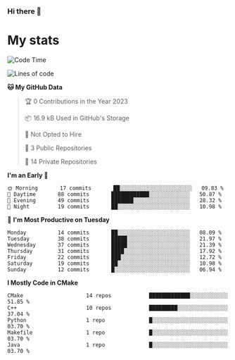 ### Hi there 👋

# My stats

<!--START_SECTION:waka-->
![Code Time](http://img.shields.io/badge/Code%20Time-103%20hrs%2026%20mins-blue)

![Lines of code](https://img.shields.io/badge/From%20Hello%20World%20I%27ve%20Written-88%20Thousand%20lines%20of%20code-blue)

**🐱 My GitHub Data** 

> 🏆 0 Contributions in the Year 2023
 > 
> 📦 16.9 kB Used in GitHub's Storage 
 > 
> 🚫 Not Opted to Hire
 > 
> 📜 3 Public Repositories 
 > 
> 🔑 14 Private Repositories  
 > 
**I'm an Early 🐤** 

```text
🌞 Morning       17 commits       ██░░░░░░░░░░░░░░░░░░░░░░░   09.83 % 
🌆 Daytime       88 commits       ████████████░░░░░░░░░░░░░   50.87 % 
🌃 Evening       49 commits       ███████░░░░░░░░░░░░░░░░░░   28.32 % 
🌙 Night         19 commits       ██░░░░░░░░░░░░░░░░░░░░░░░   10.98 % 

```
📅 **I'm Most Productive on Tuesday** 

```text
Monday          14 commits       ██░░░░░░░░░░░░░░░░░░░░░░░   08.09 % 
Tuesday         38 commits       █████░░░░░░░░░░░░░░░░░░░░   21.97 % 
Wednesday       37 commits       █████░░░░░░░░░░░░░░░░░░░░   21.39 % 
Thursday        31 commits       ████░░░░░░░░░░░░░░░░░░░░░   17.92 % 
Friday          22 commits       ███░░░░░░░░░░░░░░░░░░░░░░   12.72 % 
Saturday        19 commits       ██░░░░░░░░░░░░░░░░░░░░░░░   10.98 % 
Sunday          12 commits       █░░░░░░░░░░░░░░░░░░░░░░░░   06.94 % 

```


**I Mostly Code in CMake** 

```text
CMake                    14 repos            █████████████░░░░░░░░░░░░   51.85 % 
C++                      10 repos            █████████░░░░░░░░░░░░░░░░   37.04 % 
Python                   1 repo              █░░░░░░░░░░░░░░░░░░░░░░░░   03.70 % 
Makefile                 1 repo              █░░░░░░░░░░░░░░░░░░░░░░░░   03.70 % 
Java                     1 repo              █░░░░░░░░░░░░░░░░░░░░░░░░   03.70 % 

```



<!--END_SECTION:waka-->
